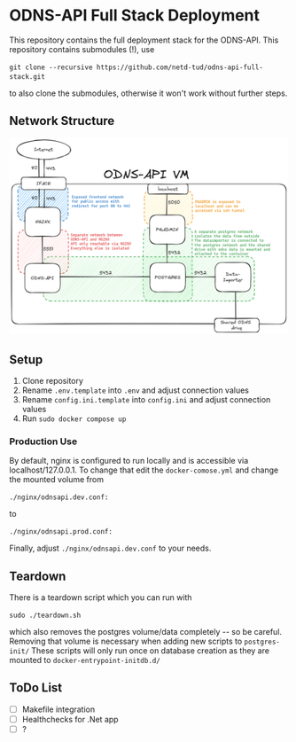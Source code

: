 # ODNS-API Full Stack Deployment
This repository contains the full deployment stack for the ODNS-API.
This repository contains submodules (!), use

`git clone --recursive https://github.com/netd-tud/odns-api-full-stack.git`

to also clone the submodules, otherwise it won't work without further steps.

## Network Structure
![Overview of network structure](./img/odns-api-deployment.png)

## Setup
1. Clone repository
2. Rename `.env.template` into `.env` and adjust connection values
3. Rename `config.ini.template` into `config.ini` and adjust connection values
4. Run `sudo docker compose up`

### Production Use
By default, nginx is configured to run locally and is accessible via localhost/127.0.0.1.
To change that edit the `docker-comose.yml` and change the mounted volume from 

`./nginx/odnsapi.dev.conf:`

to

`./nginx/odnsapi.prod.conf:`

Finally, adjust `./nginx/odnsapi.dev.conf` to your needs.

## Teardown
There is a teardown script which you can run with

`sudo ./teardown.sh`

which also removes the postgres volume/data completely -- so be careful.
Removing that volume is necessary when adding new scripts to `postgres-init/` 
These scripts will only run once on database creation as they are mounted to `docker-entrypoint-initdb.d/`
## ToDo List
- [ ] Makefile integration
- [ ] Healthchecks for .Net app
- [ ] ?
